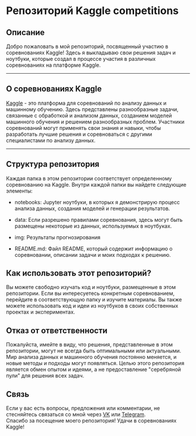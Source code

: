 
# Репозиторий Kaggle competitions

## Описание
Добро пожаловать в мой репозиторий, посвященный участию в соревнованиях Kaggle! Здесь я выкладываю свои решения задач и ноутбуки, которые создал в процессе участия в различных соревнованиях на платформе Kaggle.
___
## О соревнованиях Kaggle
[Kaggle](https://www.kaggle.com/) - это платформа для соревнований по анализу данных и машинному обучению. Здесь представлены разнообразные задачи, связанные с обработкой и анализом данных, созданием моделей машинного обучения и решением разнообразных проблем. Участники соревнований могут применять свои знания и навыки, чтобы разработать лучшие решения и соревноваться с другими специалистами по анализу данных.
___
## Структура репозитория
Каждая папка в этом репозитории соответствует определенному соревнованию на Kaggle. Внутри каждой папки вы найдете следующие элементы:

* notebooks: Jupyter ноутбуки, в которых я демонстрирую процесс анализа данных, создания моделей и генерации результатов.

* data: Если разрешено правилами соревнования, здесь могут быть размещены некоторые из данных, используемых в ноутбуках.

* img: Результаты прогнозирования

* README.md: Файл README, который содержит информацию о соревновании, описании задачи и моих подходах к решению.

## Как использовать этот репозиторий?
Вы можете свободно изучать код и ноутбуки, размещенные в этом репозитории. Если вы интересуетесь конкретным соревнованием, перейдите в соответствующую папку и изучите материалы. Вы также можете использовать код и идеи из ноутбуков в своих собственных проектах и экспериментах.

## Отказ от ответственности
Пожалуйста, имейте в виду, что решения, представленные в этом репозитории, могут не всегда быть оптимальными или актуальными. Мир анализа данных и машинного обучения постоянно меняется, и новые методы и подходы могут появляться. Целью этого репозитория является обмен опытом и идеями, а не предоставление "серебряной пули" для решения всех задач.

## Связь
Если у вас есть вопросы, предложения или комментарии, не стесняйтесь связаться со мной через [VK](https://vk.com/parisdrill) или [Telegram](https://t.me/leshiov_dmitriy).\
Спасибо за посещение моего репозитория! Удачи в соревнованиях Kaggle!
